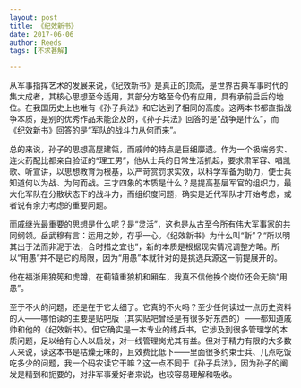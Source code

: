```yaml
---
layout: post
title: 《纪效新书》
date: 2017-06-06
author: Reeds
tags: [不求甚解]

---
```


 从军事指挥艺术的发展来说，《纪效新书》是真正的顶流，是世界古典军事时代的集大成者，其核心思想至今适用，其部分方略至今仍有应用，具有承前启后的地位。在我国历史上也唯有《孙子兵法》和它达到了相同的高度。这两本书都直指战争本质，是别的优秀作品未能企及的，《孙子兵法》回答的是“战争是什么”，而《纪效新书》回答的是“军队的战斗力从何而来”。

总的来说，孙子的思想高屋建瓴，而戚帅的特点是巨细靡遗。作为一个极端务实、连火药配比都亲自验证的“理工男”，他从士兵的日常生活抓起，要求肃军容、唱凯歌、听宣讲，以思想教育为根基，以严苛赏罚求实效，以科学军备为助力，使士兵知道何以为战、为何而战。三才四象的本质是什么？是提高基层军官的组织力，最大化军队在分散状态下的战斗力，而组织度问题，确实是近代军队才开始考虑，或者说有余力考虑的重要问题。

而戚继光最重要的思想是什么呢？是“灵活”，这也是从古至今所有伟大军事家的共同纲领。岳武穆有言：运用之妙，存乎一心。《纪效新书》为什么叫“新”？“所以明其出于法而非泥于法，合时措之宜也”，新的本质是根据现实情况调整方略。所以“用愚”并不是它的局限，因为“用愚”本就针对的是挑选兵源这一前提展开的。

他在福浙用狼筅和虎蹲，在蓟镇重狼机和厢车，我真不信他换个岗位还会无脑“用愚”。

至于不火的问题，还是在于它太细了。它真的不火吗？至少任何读过一点历史资料的人——哪怕读的主要是贴吧版（其实贴吧曾经是有很多好东西的）——都知道戚帅和他的《纪效新书》。但它确实是一本专业的练兵书，它涉及到很多管理学的本质问题，足以给有心人以启发，对一线管理岗尤其有益。但对于精力有限的大多数人来说，读这本书是枯燥无味的，且效费比低下——里面很多约束士兵、几点吃饭吃多少的问题，我一个码农读它干嘛？这一点不同于《孙子兵法》，因为孙子的阐发是精到和扼要的，对非军事爱好者来说，也较容易理解和吸收。
